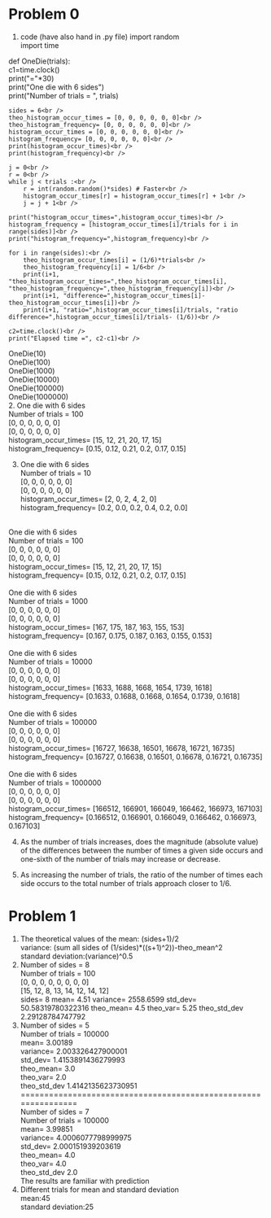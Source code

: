 # Problem 0
1. code (have also hand in .py file)
import random<br />
import time<br />

def OneDie(trials):<br />
    c1=time.clock()<br />
    print("="*30)<br />
    print("One die with 6 sides")<br />
    print("Number of trials = ", trials)<br />

    sides = 6<br />
    theo_histogram_occur_times = [0, 0, 0, 0, 0, 0]<br />
    theo_histogram_frequency= [0, 0, 0, 0, 0, 0]<br />
    histogram_occur_times = [0, 0, 0, 0, 0, 0]<br />
    histogram_frequency= [0, 0, 0, 0, 0, 0]<br />
    print(histogram_occur_times)<br />
    print(histogram_frequency)<br />

    j = 0<br />
    r = 0<br />
    while j < trials :<br />
        r = int(random.random()*sides) # Faster<br />
        histogram_occur_times[r] = histogram_occur_times[r] + 1<br />
        j = j + 1<br />
        
    print("histogram_occur_times=",histogram_occur_times)<br />
    histogram_frequency = [histogram_occur_times[i]/trials for i in range(sides)]<br />
    print("histogram_frequency=",histogram_frequency)<br />

    for i in range(sides):<br />
        theo_histogram_occur_times[i] = (1/6)*trials<br />
        theo_histogram_frequency[i] = 1/6<br />
        print(i+1, "theo_histogram_occur_times=",theo_histogram_occur_times[i], "theo_histogram_frequency=",theo_histogram_frequency[i])<br />
        print(i+1, "difference=",histogram_occur_times[i]-theo_histogram_occur_times[i])<br />
        print(i+1, "ratio=",histogram_occur_times[i]/trials, "ratio difference=",histogram_occur_times[i]/trials- (1/6))<br />
        
    c2=time.clock()<br />
    print("Elapsed time =", c2-c1)<br />


OneDie(10)<br />
OneDie(100)<br />
OneDie(1000)<br />
OneDie(10000)<br />
OneDie(100000)<br />
OneDie(1000000)<br />
2. One die with 6 sides<br />
Number of trials =  100<br />
[0, 0, 0, 0, 0, 0]<br />
[0, 0, 0, 0, 0, 0]<br />
histogram_occur_times= [15, 12, 21, 20, 17, 15]<br />
histogram_frequency= [0.15, 0.12, 0.21, 0.2, 0.17, 0.15]<br />

3. One die with 6 sides<br />
Number of trials =  10<br />
[0, 0, 0, 0, 0, 0]<br />
[0, 0, 0, 0, 0, 0]<br />
histogram_occur_times= [2, 0, 2, 4, 2, 0]<br />
histogram_frequency= [0.2, 0.0, 0.2, 0.4, 0.2, 0.0]<br />
<br />
One die with 6 sides<br />
Number of trials =  100<br />
[0, 0, 0, 0, 0, 0]<br />
[0, 0, 0, 0, 0, 0]<br />
histogram_occur_times= [15, 12, 21, 20, 17, 15]<br />
histogram_frequency= [0.15, 0.12, 0.21, 0.2, 0.17, 0.15]<br />
<br />
One die with 6 sides<br />
Number of trials =  1000<br />
[0, 0, 0, 0, 0, 0]<br />
[0, 0, 0, 0, 0, 0]<br />
histogram_occur_times= [167, 175, 187, 163, 155, 153]<br />
histogram_frequency= [0.167, 0.175, 0.187, 0.163, 0.155, 0.153]<br />
<br />
One die with 6 sides<br />
Number of trials =  10000<br />
[0, 0, 0, 0, 0, 0]<br />
[0, 0, 0, 0, 0, 0]<br />
histogram_occur_times= [1633, 1688, 1668, 1654, 1739, 1618]<br />
histogram_frequency= [0.1633, 0.1688, 0.1668, 0.1654, 0.1739, 0.1618]<br />
<br />
One die with 6 sides<br />
Number of trials =  100000<br />
[0, 0, 0, 0, 0, 0]<br />
[0, 0, 0, 0, 0, 0]<br />
histogram_occur_times= [16727, 16638, 16501, 16678, 16721, 16735]<br />
histogram_frequency= [0.16727, 0.16638, 0.16501, 0.16678, 0.16721, 0.16735]<br />
<br />
One die with 6 sides<br />
Number of trials =  1000000<br />
[0, 0, 0, 0, 0, 0]<br />
[0, 0, 0, 0, 0, 0]<br />
histogram_occur_times= [166512, 166901, 166049, 166462, 166973, 167103]<br />
histogram_frequency= [0.166512, 0.166901, 0.166049, 0.166462, 0.166973, 0.167103]<br />

4. As the number of trials increases, does the magnitude (absolute value) of the differences between the number of times a given side occurs and one-sixth of the number of trials may increase or decrease.

5. As increasing the number of trials, the ratio of the number of times each side occurs to the total number of trials approach closer to 1/6.


# Problem 1
1. The theoretical values of the mean: (sides+1)/2<br />
variance: (sum all sides of (1/sides)*((s+1)^2))-theo_mean^2<br />
standard deviation:(variance)^0.5<br />
2. Number of sides =  8<br />
Number of trials =  100<br />
[0, 0, 0, 0, 0, 0, 0, 0]<br />
[15, 12, 8, 13, 14, 12, 14, 12]<br />
sides= 8 mean= 4.51 variance= 2558.6599 std_dev= 50.58319780322316 theo_mean= 4.5 theo_var= 5.25 theo_std_dev 2.29128784747792<br />
3. Number of sides =  5<br />
Number of trials =  100000<br />
mean= 3.00189<br /> variance= 2.003326427900001<br /> std_dev= 1.4153891436279993<br /> theo_mean= 3.0<br /> theo_var= 2.0<br /> theo_std_dev 1.4142135623730951<br />
===============================================================<br />
Number of sides =  7<br />
Number of trials =  100000<br />
mean= 3.99851<br /> variance= 4.0006077798999975<br /> std_dev= 2.000151939203619<br /> theo_mean= 4.0<br /> theo_var= 4.0<br /> theo_std_dev 2.0<br />
The results are familiar with prediction<br />
4. Different trials for mean and standard deviation<br />
mean:45<br />
standard deviation:25<br />


